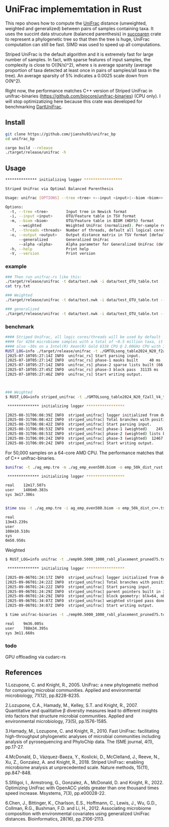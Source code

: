 # UniFrac implememtation in Rust

This repo shows how to compute the [UniFrac](https://en.wikipedia.org/wiki/UniFrac) distance (unweighted, weighted and generalized) between pairs of samples containing taxa. 
It uses the succint data strucuture (balanced parenthesis) in [succparen](https://github.com/sile/succparen.git) crate to represent a phylogenetic tree so that then the tree is huge, UniFrac computation can still be fast. SIMD was used to speed up all computations.

Striped UniFrac is the default algorithm and it is extremely fast for large number of samples. In fact, with sparse features of input samples, the complexity is close to O((N/s)^2), where s is average sparsity (average proportion of taxa detected at least once in pairs of samples/all taxa in the tree). An average sparsity of 5% indicates a 0.0025 scale down from O(N^2). 

Right now, the performance matches C++ version of Striped UniFrac in unifrac-binaries (https://github.com/biocore/unifrac-binaries) (CPU only). I will stop optimizatizing here because this crate was developed for benchmarking [DartUniFrac](https://github.com/jianshu93/dartunifrac.git).


## Install
```bash
git clone https://github.com/jianshu93/unifrac_bp
cd unifrac_bp

cargo build --release
./target/release/unifrac -h
```

## Usage 
```bash
************** initializing logger *****************

Striped UniFrac via Optimal Balanced Parenthesis

Usage: unifrac [OPTIONS] --tree <tree> <--input <input>|--biom <biom>>

Options:
  -t, --tree <tree>        Input tree in Newick format
  -i, --input <input>      OTU/Feature table in TSV format
  -m, --biom <biom>        OTU/Feature table in BIOM (HDF5) format
      --weighted           Weighted UniFrac (normalized). Per-sample relative abundances will be used
  -T, --threads <threads>  Number of threads, default all logical cores
  -o, --output <output>    Output distance matrix in TSV format [default: unifrac.tsv]
      --generalized        Generalized UniFrac
      --alpha <alpha>      Alpha parameter for Generalized UniFrac (default 0.5). Only used with --generalized. [default: 0.5]
  -h, --help               Print help
  -V, --version            Print version
```

### example
```bash
### Then run unifrac-rs like this:
./target/release/unifrac -t data/test.nwk -i data/test_OTU_table.txt  -o try.txt
cat try.txt

### Weighted 
./target/release/unifrac -t data/test.nwk -i data/test_OTU_table.txt --weighted  -o try.txt

### generalized
./target/release/unifrac -t data/test.nwk -i data/test_OTU_table.txt --generalized  -o try.txt
```


### benchmark


```bash
#### Striped UniFrac, all logic cores/threads will be used by default
#### for 4204 microbiome samples with a total of ~0.5 million taxa, it took only ~30s on a M4 Max CPU. 
#### also ~30s on a Intel(R) Xeon(R) Gold 6338 CPU @ 2.00GHz CPU with 32 cores
RUST_LOG=info ./target/release/unifrac -t ./GMTOLsong_table2024_N20_f2all_V4_table.nwk -m ./GMTOLsong_table2024_N20_f2all_V4_filt.biom -o GMTOLsong_dist_rs_biom.tsv
[2025-07-10T05:27:14Z INFO  unifrac_rs] Start parsing input.
[2025-07-10T05:27:14Z INFO  unifrac_rs] phase-1 masks built     40 ms
[2025-07-10T05:27:14Z INFO  unifrac_rs] phase-2 sparse lists built (66 strips)
[2025-07-10T05:27:45Z INFO  unifrac_rs] phase-3 block pass  31135 ms
[2025-07-10T05:27:46Z INFO  unifrac_rs] Start writing output.



### Weighted
$ RUST_LOG=info striped_unifrac -t ./GMTOLsong_table2024_N20_f2all_V4_table.nwk -m ./GMTOLsong_table2024_N20_f2all_V4_filt.biom --weighted -o GMTOLsong_dist_weighted_rs.tsv

 ************** initializing logger *****************

[2025-08-31T06:08:39Z INFO  striped_unifrac] logger initialized from default environment
[2025-08-31T06:08:42Z INFO  striped_unifrac] Total branches with positive length: 1039642
[2025-08-31T06:08:42Z INFO  striped_unifrac] Start parsing input.
[2025-08-31T06:08:53Z INFO  striped_unifrac] phase-1 (weighted)    245 ms
[2025-08-31T06:08:53Z INFO  striped_unifrac] phase-2 (weighted) lists built (62 strips)
[2025-08-31T06:09:24Z INFO  striped_unifrac] phase-3 (weighted)  12467 ms
[2025-08-31T06:09:24Z INFO  striped_unifrac] Start writing output.

```

For 50,000 samples on a 64-core AMD CPU. The performance matches that of C++ unifrac-binaries.
```bash
$unifrac -t ./ag_emp.tre -m ./ag_emp_even500.biom -o emp_50k_dist_rust.tsv

 ************** initializing logger *****************

real	12m17.507s
user	1486m0.383s
sys	3m17.306s


$time ssu -t ./ag_emp.tre -i ag_emp_even500.biom -o emp_50k_dist_c++.tsv -m unweighted

real
13m43.239s
user
108m10.510s
sys
0m50.950s

```

Weighted


```bash
$ RUST_LOG=info unifrac -t ./emp90.5000_1000_rxbl_placement_pruned75.tog.tre -m ./emp.90.min25.deblur.withtax.withtree.even1k.biom --weighted -o emp.90.weighted.simd.tsv

 ************** initializing logger *****************

[2025-09-06T01:24:17Z INFO  striped_unifrac] logger initialized from default environment
[2025-09-06T01:24:22Z INFO  striped_unifrac] Total branches with positive length: 953222
[2025-09-06T01:24:22Z INFO  striped_unifrac] Start parsing input.
[2025-09-06T01:24:29Z INFO  striped_unifrac] parent pointers built in 3 ms
[2025-09-06T01:24:29Z INFO  striped_unifrac] block geometry: blk=64, nblk=393, threads=128
[2025-09-06T01:34:07Z INFO  striped_unifrac] weighted striped pass done in 577646 ms
[2025-09-06T01:34:07Z INFO  striped_unifrac] Start writing output.

```

```bash
$ time unifrac-binaries -t ./emp90.5000_1000_rxbl_placement_pruned75.tog.tre -i ./emp.90.min25.deblur.withtax.withtree.even1k.biom -m weighted_normalized -o emp.90.weighted.C++.tsv

real	9m36.005s
user	788m34.395s
sys	3m11.660s

```

### todo

GPU offloading via cudarc-rs

## References
1.Lozupone, C. and Knight, R., 2005. UniFrac: a new phylogenetic method for comparing microbial communities. Applied and environmental microbiology, 71(12), pp.8228-8235.

2.Lozupone, C.A., Hamady, M., Kelley, S.T. and Knight, R., 2007. Quantitative and qualitative β diversity measures lead to different insights into factors that structure microbial communities. Applied and environmental microbiology, 73(5), pp.1576-1585.

3.Hamady, M., Lozupone, C. and Knight, R., 2010. Fast UniFrac: facilitating high-throughput phylogenetic analyses of microbial communities including analysis of pyrosequencing and PhyloChip data. The ISME journal, 4(1), pp.17-27.

4.McDonald, D., Vázquez-Baeza, Y., Koslicki, D., McClelland, J., Reeve, N., Xu, Z., Gonzalez, A. and Knight, R., 2018. Striped UniFrac: enabling microbiome analysis at unprecedented scale. Nature methods, 15(11), pp.847-848.

5.Sfiligoi, I., Armstrong, G., Gonzalez, A., McDonald, D. and Knight, R., 2022. Optimizing UniFrac with OpenACC yields greater than one thousand times speed increase. Msystems, 7(3), pp.e00028-22.

6.Chen, J., Bittinger, K., Charlson, E.S., Hoffmann, C., Lewis, J., Wu, G.D., Collman, R.G., Bushman, F.D. and Li, H., 2012. Associating microbiome composition with environmental covariates using generalized UniFrac distances. Bioinformatics, 28(16), pp.2106-2113.
